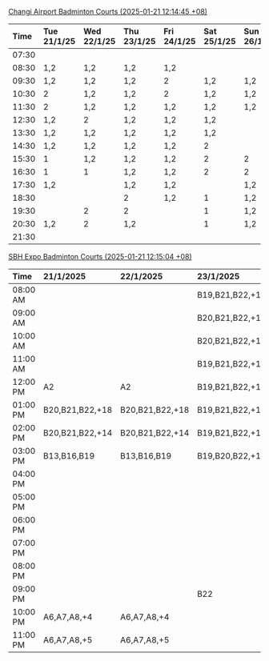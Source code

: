 [Changi Airport Badminton Courts (2025-01-21 12:14:45 +08)](https://www.carc.org.sg/FacilityBooking.aspx)

| Time   | Tue 21/1/25   | Wed 22/1/25   | Thu 23/1/25   | Fri 24/1/25   | Sat 25/1/25   | Sun 26/1/25   | Mon 27/1/25   |
|:-------|:--------------|:--------------|:--------------|:--------------|:--------------|:--------------|:--------------|
| 07:30  |               |               |               |               |               |               |               |
| 08:30  | 1,2           | 1,2           | 1,2           | 1,2           |               |               | 1,2           |
| 09:30  | 1,2           | 1,2           | 1,2           | 2             | 1,2           | 1,2           | 1,2           |
| 10:30  | 2             | 1,2           | 1,2           | 2             | 1,2           | 1,2           | 1,2           |
| 11:30  | 2             | 1,2           | 1,2           | 1,2           | 1,2           | 1,2           | 1,2           |
| 12:30  | 1,2           | 2             | 1,2           | 1,2           | 1,2           |               | 1,2           |
| 13:30  | 1,2           | 1,2           | 1,2           | 1,2           | 1,2           |               | 1,2           |
| 14:30  | 1,2           | 1,2           | 1,2           | 1,2           | 2             |               | 1,2           |
| 15:30  | 1             | 1,2           | 1,2           | 1,2           | 2             | 2             | 1,2           |
| 16:30  | 1             | 1             | 1,2           | 1,2           | 2             | 2             | 1,2           |
| 17:30  | 1,2           |               | 1,2           | 1,2           |               | 1,2           | 1,2           |
| 18:30  |               |               | 2             | 1,2           | 1             | 1,2           | 1             |
| 19:30  |               | 2             | 2             |               | 1             | 1,2           |               |
| 20:30  | 1,2           | 2             | 1,2           |               | 1             | 1,2           | 2             |
| 21:30  |               |               |               |               |               |               |               |

[SBH Expo Badminton Courts (2025-01-21 12:15:04 +08)](https://singaporebadmintonhall.getomnify.com/widgets/O3MRKGBH359GA55KHMG1RD)

| Time     | 21/1/2025       | 22/1/2025       | 23/1/2025       | 24/1/2025       | 25/1/2025       | 26/1/2025       | 27/1/2025       |
|:---------|:----------------|:----------------|:----------------|:----------------|:----------------|:----------------|:----------------|
| 08:00 AM |                 |                 | B19,B21,B22,+18 | B19,B21,B22,+19 | B19,B21,B22,+12 | B16,B20,B21,+4  | B19,B21,B22,+10 |
| 09:00 AM |                 |                 | B20,B21,B22,+15 | B19,B20,B21,+17 | B19,B21,B22,+13 |                 | A6              |
| 10:00 AM |                 |                 | B20,B21,B22,+17 | B19,B20,B21,+17 | B19,B20,B21,+16 |                 |                 |
| 11:00 AM |                 |                 | B19,B21,B22,+17 | B19,B21,B22,+17 | B19,B20,B21,+16 |                 |                 |
| 12:00 PM | A2              | A2              | B19,B21,B22,+19 | B19,B21,B22,+13 | B19,B21,B22,+19 |                 | A5,B12,B17      |
| 01:00 PM | B20,B21,B22,+18 | B20,B21,B22,+18 | B19,B21,B22,+19 | B19,B21,B22,+15 | B19,B21,B22,+19 |                 | B19,B21,B22,+5  |
| 02:00 PM | B20,B21,B22,+14 | B20,B21,B22,+14 | B19,B21,B22,+13 | B19,B21,B22,+15 | B20,B21,B22,+12 | A8,A9,B22       | B11,B13,B14     |
| 03:00 PM | B13,B16,B19     | B13,B16,B19     | B19,B20,B22,+11 | B20,B21,B22,+11 | B16,B17,B18     |                 |                 |
| 04:00 PM |                 |                 |                 | B20,B21,B22     |                 | B13             |                 |
| 05:00 PM |                 |                 |                 |                 | B13             |                 | A1              |
| 06:00 PM |                 |                 |                 |                 |                 |                 | A7,A8,A9,+3     |
| 07:00 PM |                 |                 |                 |                 |                 | A3              | A10,B14,B15,+8  |
| 08:00 PM |                 |                 |                 |                 |                 | A10,A9,B13,+1   | B19,B21,B22,+18 |
| 09:00 PM |                 |                 | B22             |                 |                 | A10,B15,B16,+4  | B19,B21,B22,+19 |
| 10:00 PM | A6,A7,A8,+4     | A6,A7,A8,+4     |                 | A10,A8,A9,+4    | A10,B21,B22,+1  | B20,B21,B22,+17 | A10,A8,A9,+7    |
| 11:00 PM | A6,A7,A8,+5     | A6,A7,A8,+5     |                 | A10,A8,A9,+4    | B20,B21,B22,+10 | B20,B21,B22,+19 | A10,A8,A9,+7    |
